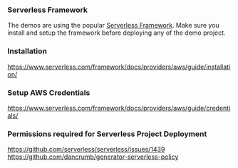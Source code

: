 ### Serverless Framework
The demos are using the popular [Serverless Framework](https://www.serverless.com/). Make sure you install and setup the framework before deploying any of the demo project. 

### Installation
https://www.serverless.com/framework/docs/providers/aws/guide/installation/

### Setup AWS Credentials
https://www.serverless.com/framework/docs/providers/aws/guide/credentials/

### Permissions required for Serverless Project Deployment
https://github.com/serverless/serverless/issues/1439
https://github.com/dancrumb/generator-serverless-policy